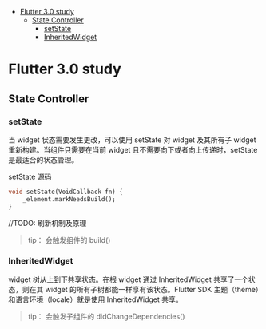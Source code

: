 - [Flutter 3.0 study](#flutter-30-study)
  - [State Controller](#state-controller)
    - [setState](#setstate)
    - [InheritedWidget](#inheritedwidget)

# Flutter 3.0 study

## State Controller

### setState

当 widget 状态需要发生更改，可以使用 setState 对 widget 及其所有子 widget 重新构建。当组件只需要在当前 widget 且不需要向下或者向上传递时，setState 是最适合的状态管理。

setState 源码

```dart
void setState(VoidCallback fn) {
    _element.markNeedsBuild();
}
```

//TODO: 刷新机制及原理

> tip： 会触发组件的 build()

### InheritedWidget

widget 树从上到下共享状态。在根 widget 通过 InheritedWidget 共享了一个状态，则在其 widget 的所有子树都能一样享有该状态。Flutter SDK 主题（theme）和语言环境（locale）就是使用 InheritedWidget 共享。

> tip： 会触发子组件的 didChangeDependencies()
